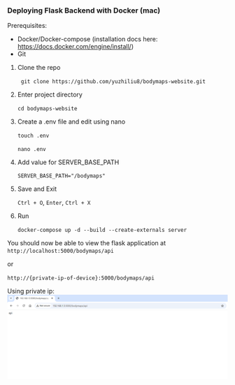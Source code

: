 ### Deploying Flask Backend with Docker (mac)

Prerequisites:

- Docker/Docker-compose (installation docs here: https://docs.docker.com/engine/install/)
- Git

1. Clone the repo

   ` git clone https://github.com/yuzhiliu8/bodymaps-website.git`

2. Enter project directory

   `cd bodymaps-website`

3. Create a .env file and edit using nano

   `touch .env`

   `nano .env`

4. Add value for SERVER_BASE_PATH

   ```
   SERVER_BASE_PATH="/bodymaps"
   ```

5. Save and Exit

   `Ctrl + O`, `Enter`, `Ctrl + X`

6. Run

   `docker-compose up -d --build --create-externals server`

You should now be able to view the flask application at `http://localhost:5000/bodymaps/api`

or

`http://{private-ip-of-device}:5000/bodymaps/api`

Using private ip:
![deploy_server(1)](<imgs/deploy_server(1).png>)
